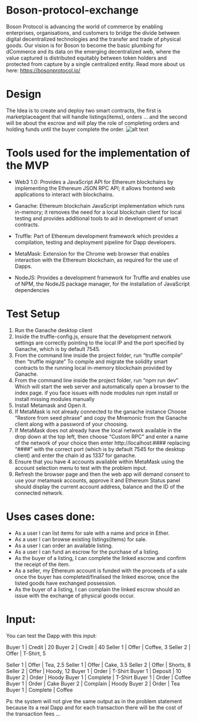 # Boson-protocol-exchange

Boson Protocol is advancing the world of commerce by enabling enterprises, organisations, and customers to bridge the divide between digital decentralized technologies and the transfer and trade of physical goods. Our vision is for Boson to become the basic plumbing for dCommerce and its data on the emerging decentralized web, where the value captured is distributed equitably between token holders and protected from capture by a single centralized entity. Read more about us here: https://bosonprotocol.io/

# Design

The Idea is to create and deploy two smart contracts, the first is marketplaceagent that will handle listings(items), orders ... and the second will be about the escrow and will play the role of completing orders and holding funds until the buyer complete the order.
![alt text](https://i.ibb.co/z46Jt8S/diagrams.png)

# Tools used for the implementation of the MVP

- Web3 1.0: Provides a JavaScript API for Ethereum blockchains by implementing the Ethereum JSON RPC API; it allows frontend web applications to interact with blockchains.
- Ganache: Ethereum blockchain JavaScript implementation which runs in-memory; it removes the need for a local blockchain client
  for local testing and provides additional tools to aid in development of smart contracts.
- Truffle: Part of Ethereum development framework which provides a compilation, testing and deployment pipeline for Dapp developers.

- MetaMask: Extension for the Chrome web browser that enables interaction with the Ethereum blockchain, as required for the use
  of Dapps.
- NodeJS: Provides a development framework for Truffle and enables use of NPM, the NodeJS package manager, for the installation of JavaScript dependencies

# Test Setup

1. Run the Ganache desktop client
2. Inside the truffle-config.js, ensure that the development network settings are correctly pointing to the local IP and the port specified by Ganache, which is by default 7545.
3. From the command line inside the project folder, run “truffle compile” then “truffle migrate” To compile and migrate the solidity smart contracts to the running local in-memory blockchain provided by Ganache.
4. From the command line inside the project folder, run “npm run dev” Which will start the web server and automatically open a browser to the index page. if you face issues with node modules run npm install or install missing modules manually
5. Install Metamask and Open it.
6. If MetaMask is not already connected to the ganache instance Choose “Restore from seed phrase” and copy the Mnemonic from the Ganache client along with a password of your choosing.
7. If MetaMask does not already have the local network available in the drop down at the top left, then choose “Custom RPC” and enter a name of the network of your choice then enter http://localhost:#### replacing “####” with the correct port (which is by default 7545 for the desktop client) and enter the chain id as 1337 for ganache.
8. Ensure that you have 4 accounts available within MetaMask using the account selection menu to test with the problem input.
9. Refresh the browser page and then the web app will demand consent to use your metamask accounts, approve it and Ethereum Status panel should display the current account address, balance and the ID of the connected network.

# Uses cases done:

- As a user I can list items for sale with a name and price in Ether.
- As a user I can browse existing listings(items) for sale.
- As a user I can order an available listing.
- As a user I can fund an escrow for the purchase of a listing.
- As the buyer of a listing, I can complete the linked escrow and confirm the receipt of the item.
- As a seller, my Ethereum account is funded with the proceeds of a sale once the buyer has completed/finalised the linked escrow, once the listed goods have exchanged possession.
- As the buyer of a listing, I can complain the linked escrow should an issue with the exchange of physical goods occur.

# Input:

You can test the Dapp with this input:

Buyer 1 | Credit | 20
Buyer 2 | Credit | 40
Seller 1 | Offer | Coffee, 3
Seller 2 | Offer | T-Shirt, 5

Seller 1 | Offer | Tea, 2.5
Seller 1 | Offer | Cake, 3.5
Seller 2 | Offer | Shorts, 8
Seller 2 | Offer | Hoody, 12
Buyer 1 | Order | T-Shirt
Buyer 1 | Deposit | 10
Buyer 2 | Order | Hoody
Buyer 1 | Complete | T-Shirt
Buyer 1 | Order | Coffee
Buyer 1 | Order | Cake
Buyer 2 | Complain | Hoody
Buyer 2 | Order | Tea
Buyer 1 | Complete | Coffee

Ps: the system will not give the same output as in the problem statement because its a real Dapp and for each transaction there will be the cost of the transaction fees ...
